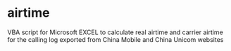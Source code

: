 # airtime
VBA script for Microsoft EXCEL to calculate real airtime and carrier airtime for the calling log exported from China Mobile and China Unicom websites
